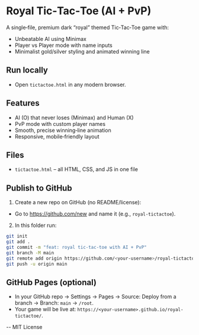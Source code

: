 Royal Tic‑Tac‑Toe (AI + PvP)
================================

A single‑file, premium dark “royal” themed Tic‑Tac‑Toe game with:
- Unbeatable AI using Minimax
- Player vs Player mode with name inputs
- Minimalist gold/silver styling and animated winning line

Run locally
----------
- Open `tictactoe.html` in any modern browser.

Features
--------
- AI (O) that never loses (Minimax) and Human (X)
- PvP mode with custom player names
- Smooth, precise winning‑line animation
- Responsive, mobile‑friendly layout

Files
-----
- `tictactoe.html` – all HTML, CSS, and JS in one file

Publish to GitHub
-----------------
1) Create a new repo on GitHub (no README/license):
- Go to https://github.com/new and name it (e.g., `royal-tictactoe`).

2) In this folder run:
```bash
git init
git add .
git commit -m "feat: royal tic-tac-toe with AI + PvP"
git branch -M main
git remote add origin https://github.com/<your-username>/royal-tictactoe.git
git push -u origin main
```

GitHub Pages (optional)
-----------------------
- In your GitHub repo → Settings → Pages → Source: Deploy from a branch → Branch: `main` → `/root`.
- Your game will be live at: `https://<your-username>.github.io/royal-tictactoe/`.

--
MIT License


